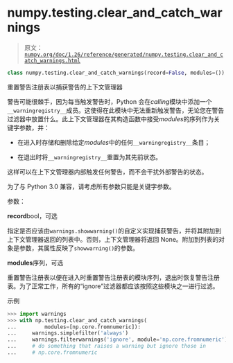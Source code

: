 # numpy.testing.clear_and_catch_warnings

> 原文：[`numpy.org/doc/1.26/reference/generated/numpy.testing.clear_and_catch_warnings.html`](https://numpy.org/doc/1.26/reference/generated/numpy.testing.clear_and_catch_warnings.html)

```py
class numpy.testing.clear_and_catch_warnings(record=False, modules=())
```

重置警告注册表以捕获警告的上下文管理器

警告可能很棘手，因为每当触发警告时，Python 会在*calling*模块中添加一个`__warningregistry__`成员。这使得在此模块中无法重新触发警告，无论您在警告过滤器中放置什么。此上下文管理器在其构造函数中接受*modules*的序列作为关键字参数，并：

+   在进入时存储和删除给定*modules*中的任何`__warningregistry__`条目；

+   在退出时将`__warningregistry__`重置为其先前状态。

这样可以在上下文管理器内部触发任何警告，而不会干扰外部警告的状态。

为了与 Python 3.0 兼容，请考虑所有参数只能是关键字参数。

参数：

**record**bool，可选

指定是否应该由`warnings.showwarning()`的自定义实现捕获警告，并将其附加到上下文管理器返回的列表中。否则，上下文管理器将返回 None。附加到列表的对象是参数，其属性反映了`showwarning()`的参数。

**modules**序列，可选

重置警告注册表以便在进入时重置警告注册表的模块序列，退出时恢复警告注册表。为了正常工作，所有的“ignore”过滤器都应该按照这些模块之一进行过滤。

示例

```py
>>> import warnings
>>> with np.testing.clear_and_catch_warnings(
...         modules=[np.core.fromnumeric]):
...     warnings.simplefilter('always')
...     warnings.filterwarnings('ignore', module='np.core.fromnumeric')
...     # do something that raises a warning but ignore those in
...     # np.core.fromnumeric 
```
